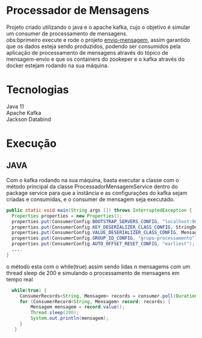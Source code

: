 # Processador de Mensagens

Projeto criado utilizando o java e o apache kafka, cujo o objetivo é simular um consumer de processamento de mensagens.\
obs:bprimeiro execute e rode o projeto [envio-mensagem](https://github.com/rddeveloper/envio-mensagem), assim garantido que os dados esteja sendo produzidos, podendo ser consumidos pela aplicação de processamento de mensagens através do tópico de mensagem-envio e que os containers do zookeper e o kafka através do docker estejam rodando na sua máquina.

# Tecnologias

Java 11\
Apache Kafka\
Jackson Databind

# Execução
## JAVA
Com o kafka rodando na sua máquina, basta executar a classe com o método principal da classe ProcessadorMensagemService dentro do package service para que a instância e as configurações do kafka sejam criadas e consumidas, e o consumer de mensagem seja executado.

```Java
public static void main(String args []) throws InterruptedException {
  Properties properties = new Properties();
  properties.put(ConsumerConfig.BOOTSTRAP_SERVERS_CONFIG, "localhost:9092");
  properties.put(ConsumerConfig.KEY_DESERIALIZER_CLASS_CONFIG, StringDeserializer.class.getName());
  properties.put(ConsumerConfig.VALUE_DESERIALIZER_CLASS_CONFIG, MensagemDeserializer.class.getName());
  properties.put(ConsumerConfig.GROUP_ID_CONFIG, "grupo-processamento");
  properties.put(ConsumerConfig.AUTO_OFFSET_RESET_CONFIG, "earliest");
  ....
}
```
o método esta com o while(true) assim sendo lidas n mensagems com um thread sleep de 200 e simulando o processamento de mensagens em tempo real
```Java
  while(true) {
     ConsumerRecords<String, Mensagem> records = consumer.poll(Duration.ofMillis(200));
     for (ConsumerRecord<String, Mensagem> record: records) {
         Mensagem mensagem = record.value();
         Thread.sleep(200);
         System.out.println(mensagem);
     }
   }
```

